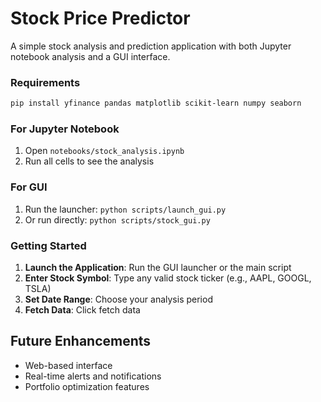 # Stock Price Predictor

A simple stock analysis and prediction application with both Jupyter notebook analysis and a GUI interface.

### Requirements
```bash
pip install yfinance pandas matplotlib scikit-learn numpy seaborn
```

### For Jupyter Notebook
1. Open `notebooks/stock_analysis.ipynb`
2. Run all cells to see the analysis

### For GUI
1. Run the launcher: `python scripts/launch_gui.py`
2. Or run directly: `python scripts/stock_gui.py`

### Getting Started
1. **Launch the Application**: Run the GUI launcher or the main script
2. **Enter Stock Symbol**: Type any valid stock ticker (e.g., AAPL, GOOGL, TSLA)
3. **Set Date Range**: Choose your analysis period
4. **Fetch Data**: Click fetch data

## Future Enhancements
- Web-based interface
- Real-time alerts and notifications
- Portfolio optimization features
